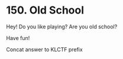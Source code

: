 # 150. Old School

Hey! Do you like playing? Are you old school?

Have fun!

Concat answer to KLCTF prefix
